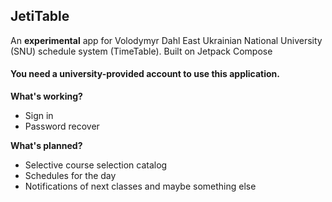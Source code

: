 ## JetiTable
An __experimental__ app for Volodymyr Dahl East Ukrainian National University (SNU) schedule system (TimeTable). Built on Jetpack Compose

#### You need a university-provided account to use this application.

__What's working?__ 
- Sign in
- Password recover

__What's planned?__
- Selective course selection catalog 
- Schedules for the day
- Notifications of next classes and maybe something else